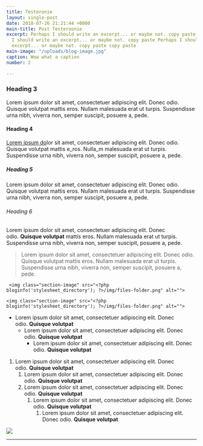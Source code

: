 ```yaml
---
title: Testeronie
layout: single-post
date: 2018-07-26 21:21:44 +0000
main-title: Post Testeroonie
excerpt: Perhaps I should write an excerpt... or maybe not. copy paste copy Perhaps
  I should write an excerpt... or maybe not. copy paste Perhaps I should write an
  excerpt... or maybe not. copy paste copy paste
main-image: "/uploads/blog-image.jpg"
caption: Wow what a caption
number: 2

---
```

### Heading 3

Lorem ipsum dolor sit amet, consectetuer adipiscing elit. Donec odio. Quisque volutpat mattis eros. Nullam malesuada erat ut turpis. Suspendisse urna nibh, viverra non, semper suscipit, posuere a, pede.

#### Heading 4

[Lorem ipsum do](https://sel8vwjylze2la.preview.forestry.io/projects/6-project-six/google.com "Google")lor sit amet, consectetuer adipiscing elit. Donec odio. Quisque volutpat mattis e_ros. Nulla_m malesuada erat ut turpis. Suspendisse urna nibh, viverra non, semper suscipit, posuere a, pede.

##### Heading 5

Lorem ipsum dolor sit amet, consectetuer adipiscing elit. Donec odio. Quisque volutpat mattis eros. Nullam malesuada erat ut turpis. Suspendisse urna nibh, viverra non, semper suscipit, posuere a, pede.

###### Heading 6

Lorem ipsum dolor sit amet, consectetuer adipiscing elit. Donec odio. **Quisque volutpat** mattis eros. Nullam malesuada erat ut turpis. Suspendisse urna nibh, viverra non, semper suscipit, posuere a, pede.

> Lorem ipsum dolor sit amet, consectetuer adipiscing elit. Donec odio. Quisque volutpat mattis eros. Nullam malesuada erat ut turpis. Suspendisse urna nibh, viverra non, semper suscipit, posuere a, pede.

     <img class="section-image" src="<?php bloginfo('stylesheet_directory'); ?>/img/files-folder.png" alt="">
    

`<img class="section-image" src="<?php bloginfo('stylesheet_directory'); ?>/img/files-folder.png" alt="">`

* Lorem ipsum dolor sit amet, consectetuer adipiscing elit. Donec odio. **Quisque volutpat**
  * Lorem ipsum dolor sit amet, consectetuer adipiscing elit. Donec odio. **Quisque volutpat**
    * Lorem ipsum dolor sit amet, consectetuer adipiscing elit. Donec odio. **Quisque volutpat**

1. Lorem ipsum dolor sit amet, consectetuer adipiscing elit. Donec odio. **Quisque volutpat**
   1. Lorem ipsum dolor sit amet, consectetuer adipiscing elit. Donec odio. **Quisque volutpat**
   2. Lorem ipsum dolor sit amet, consectetuer adipiscing elit. Donec odio. **Quisque volutpat**
      1. Lorem ipsum dolor sit amet, consectetuer adipiscing elit. Donec odio. **Quisque volutpat**
         1. Lorem ipsum dolor sit amet, consectetuer adipiscing elit. Donec odio. **Quisque volutpat**

![](https://sel8vwjylze2la.preview.forestry.io/uploads/main-image.jpg)

***
